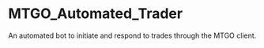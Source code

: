 MTGO_Automated_Trader
=====================

An automated bot to initiate and respond to trades through the MTGO client.

